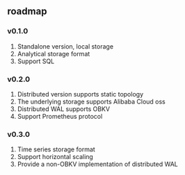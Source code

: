 ## roadmap
### v0.1.0
1. Standalone version, local storage
2. Analytical storage format
3. Support SQL

### v0.2.0
1. Distributed version supports static topology
2. The underlying storage supports Alibaba Cloud oss
3. Distributed WAL supports OBKV
4. Support Prometheus protocol

### v0.3.0
1. Time series storage format
2. Support horizontal scaling
3. Provide a non-OBKV implementation of distributed WAL